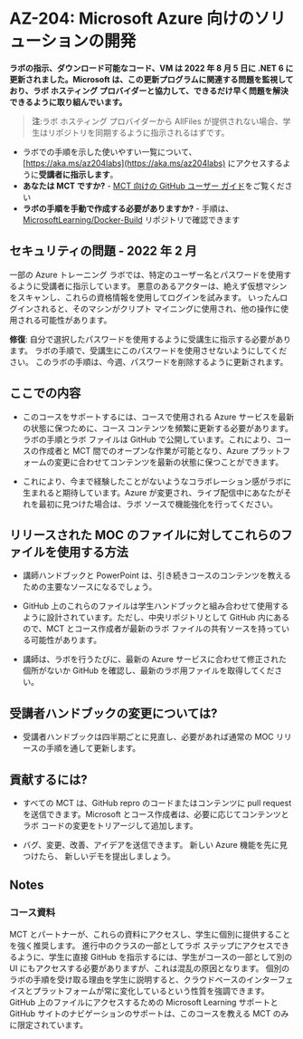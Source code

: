 # <a name="az-204-developing-solutions-for-microsoft-azure"></a>AZ-204: Microsoft Azure 向けのソリューションの開発

**ラボの指示、ダウンロード可能なコード、VM は 2022 年 8 月 5 日に .NET 6 に更新されました。Microsoft は、この更新プログラムに関連する問題を監視しており、ラボ ホスティング プロバイダーと協力して、できるだけ早く問題を解決できるように取り組んでいます。**

> **注**:ラボ ホスティング プロバイダーから AllFiles が提供されない場合、学生はリポジトリを同期するように指示されるはずです。 

- ラボでの手順を示した使いやすい一覧について、[https://aka.ms/az204labs](https://aka.ms/az204labs) にアクセスするように**受講者に指示します**。
- **あなたは MCT ですか?** - [MCT 向けの GitHub ユーザー ガイド](https://microsoftlearning.github.io/MCT-User-Guide/)をご覧ください
- **ラボの手順を手動で作成する必要がありますか?** - 手順は、[MicrosoftLearning/Docker-Build](https://github.com/MicrosoftLearning/Docker-Build) リポジトリで確認できます 

## <a name="security-issue---february-2022"></a>セキュリティの問題 - 2022 年 2 月

一部の Azure トレーニング ラボでは、特定のユーザー名とパスワードを使用するように受講者に指示しています。 悪意のあるアクターは、絶えず仮想マシンをスキャンし、これらの資格情報を使用してログインを試みます。
いったんログインされると、そのマシンがクリプト マイニングに使用され、他の操作に使用される可能性があります。

**修復**: 自分で選択したパスワードを使用するように受講生に指示する必要があります。 ラボの手順で、受講生にこのパスワードを使用させないようにしてください。 このラボの手順は、今週、パスワードを削除するように更新されます。 

## <a name="what-are-we-doing"></a>ここでの内容

- このコースをサポートするには、コースで使用される Azure サービスを最新の状態に保つために、コース コンテンツを頻繁に更新する必要があります。  ラボの手順とラボ ファイルは GitHub で公開しています。これにより、コースの作成者と MCT 間でのオープンな作業が可能となり、Azure プラットフォームの変更に合わせてコンテンツを最新の状態に保つことができます。

- これにより、今まで経験したことがないようなコラボレーション感がラボに生まれると期待しています。Azure が変更され、ライブ配信中にあなたがそれを最初に見つけた場合は、ラボ ソースで機能強化を行ってください。 

## <a name="how-should-i-use-these-files-relative-to-the-released-moc-files"></a>リリースされた MOC のファイルに対してこれらのファイルを使用する方法

- 講師ハンドブックと PowerPoint は、引き続きコースのコンテンツを教えるための主要なソースになるでしょう。

- GitHub 上のこれらのファイルは学生ハンドブックと組み合わせて使用するように設計されています。ただし、中央リポジトリとして GitHub 内にあるので、MCT とコース作成者が最新のラボ ファイルの共有ソースを持っている可能性があります。

- 講師は、ラボを行うたびに、最新の Azure サービスに合わせて修正された個所がないか GitHub を確認し、最新のラボ用ファイルを取得してください。

## <a name="what-about-changes-to-the-student-handbook"></a>受講者ハンドブックの変更については?

- 受講者ハンドブックは四半期ごとに見直し、必要があれば通常の MOC リリースの手順を通して更新します。

## <a name="how-do-i-contribute"></a>貢献するには?

- すべての MCT は、GitHub repro のコードまたはコンテンツに pull request を送信できます。Microsoft とコース作成者は、必要に応じてコンテンツとラボ コードの変更をトリアージして追加します。

- バグ、変更、改善、アイデアを送信できます。  新しい Azure 機能を先に見つけたら、  新しいデモを提出しましょう。

## <a name="notes"></a>Notes

### <a name="classroom-materials"></a>コース資料

MCT とパートナーが、これらの資料にアクセスし、学生に個別に提供することを強く推奨します。  進行中のクラスの一部としてラボ ステップにアクセスできるように、学生に直接 GitHub を指示するには、学生がコースの一部として別の UI にもアクセスする必要がありますが、これは混乱の原因となります。 個別のラボの手順を受け取る理由を学生に説明すると、クラウドベースのインターフェイスとプラットフォームが常に変化しているという性質を強調できます。 GitHub 上のファイルにアクセスするための Microsoft Learning サポートと GitHub サイトのナビゲーションのサポートは、このコースを教える MCT のみに限定されています。
